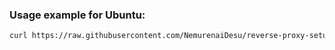 ### Usage example for Ubuntu:

```bash
curl https://raw.githubusercontent.com/NemurenaiDesu/reverse-proxy-setup/master/setup.sh | bash -s <destination-ip-address>
```
